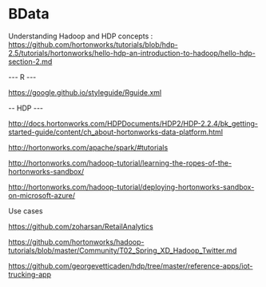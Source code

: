 # BData

Understanding Hadoop and HDP concepts : https://github.com/hortonworks/tutorials/blob/hdp-2.5/tutorials/hortonworks/hello-hdp-an-introduction-to-hadoop/hello-hdp-section-2.md

--- R ---

https://google.github.io/styleguide/Rguide.xml

-- HDP ---

http://docs.hortonworks.com/HDPDocuments/HDP2/HDP-2.2.4/bk_getting-started-guide/content/ch_about-hortonworks-data-platform.html

http://hortonworks.com/apache/spark/#tutorials

http://hortonworks.com/hadoop-tutorial/learning-the-ropes-of-the-hortonworks-sandbox/

http://hortonworks.com/hadoop-tutorial/deploying-hortonworks-sandbox-on-microsoft-azure/

Use cases

https://github.com/zoharsan/RetailAnalytics

https://github.com/hortonworks/hadoop-tutorials/blob/master/Community/T02_Spring_XD_Hadoop_Twitter.md

https://github.com/georgevetticaden/hdp/tree/master/reference-apps/iot-trucking-app
